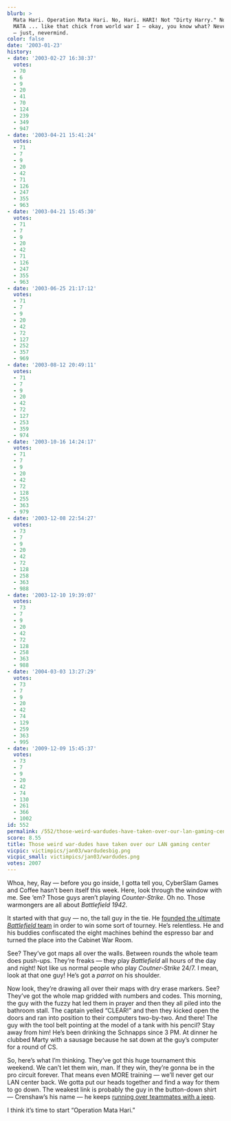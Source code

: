 ```yaml
---
blurb: >
  Mata Hari. Operation Mata Hari. No, Hari. HARI! Not "Dirty Harry." No, Mata ...
  MATA ... like that chick from world war I — okay, you know what? Nevermind. Just
  — just, nevermind.
color: false
date: '2003-01-23'
history:
- date: '2003-02-27 16:38:37'
  votes:
  - 70
  - 6
  - 9
  - 20
  - 41
  - 70
  - 124
  - 239
  - 349
  - 947
- date: '2003-04-21 15:41:24'
  votes:
  - 71
  - 7
  - 9
  - 20
  - 42
  - 71
  - 126
  - 247
  - 355
  - 963
- date: '2003-04-21 15:45:30'
  votes:
  - 71
  - 7
  - 9
  - 20
  - 42
  - 71
  - 126
  - 247
  - 355
  - 963
- date: '2003-06-25 21:17:12'
  votes:
  - 71
  - 7
  - 9
  - 20
  - 42
  - 72
  - 127
  - 252
  - 357
  - 969
- date: '2003-08-12 20:49:11'
  votes:
  - 71
  - 7
  - 9
  - 20
  - 42
  - 72
  - 127
  - 253
  - 359
  - 974
- date: '2003-10-16 14:24:17'
  votes:
  - 71
  - 7
  - 9
  - 20
  - 42
  - 72
  - 128
  - 255
  - 363
  - 979
- date: '2003-12-08 22:54:27'
  votes:
  - 73
  - 7
  - 9
  - 20
  - 42
  - 72
  - 128
  - 258
  - 363
  - 988
- date: '2003-12-10 19:39:07'
  votes:
  - 73
  - 7
  - 9
  - 20
  - 42
  - 72
  - 128
  - 258
  - 363
  - 988
- date: '2004-03-03 13:27:29'
  votes:
  - 73
  - 7
  - 9
  - 20
  - 42
  - 74
  - 129
  - 259
  - 363
  - 995
- date: '2009-12-09 15:45:37'
  votes:
  - 73
  - 7
  - 9
  - 20
  - 42
  - 74
  - 130
  - 261
  - 366
  - 1002
id: 552
permalink: /552/those-weird-wardudes-have-taken-over-our-lan-gaming-center/
score: 8.55
title: Those weird war-dudes have taken over our LAN gaming center
vicpic: victimpics/jan03/wardudesbig.png
vicpic_small: victimpics/jan03/wardudes.png
votes: 2007
---
```


Whoa, hey, Ray — before you go inside, I gotta tell you, CyberSlam
Games and Coffee hasn’t been itself this week. Here, look through the
window with me. See ‘em? Those guys aren’t playing *Counter-Strike*. Oh
no. Those warmongers are all about *Battlefield 1942*.

It started with that guy — no, the tall guy in the tie. He [founded the
ultimate *Battlefield* team](@/victim/551.md) in order to win some
sort of tourney. He’s relentless. He and his buddies confiscated the
eight machines behind the espresso bar and turned the place into the
Cabinet War Room.

See? They’ve got maps all over the walls. Between rounds the whole team
does push-ups. They’re freaks — they play *Battlefield* all hours of
the day and night! Not like us normal people who play *Coutner-Strike*
24/7. I mean, look at that one guy! He’s got a *parrot* on his shoulder.

Now look, they’re drawing all over their maps with dry erase markers.
See? They’ve got the whole map gridded with numbers and codes. This
morning, the guy with the fuzzy hat led them in prayer and then they all
piled into the bathroom stall. The captain yelled “CLEAR!” and then they
kicked open the doors and ran into position to their computers
two-by-two. And there! The guy with the tool belt pointing at the model
of a tank with his pencil? Stay away from him! He’s been drinking the
Schnapps since 3 PM. At dinner he clubbed Marty with a sausage because
he sat down at the guy’s computer for a round of CS.

So, here’s what I’m thinking. They’ve got this huge tournament this
weekend. We can’t let them win, man. If they win, they’re gonna be in
the pro circuit forever. That means even MORE training — we’ll never
get our LAN center back. We gotta put our heads together and find a way
for them to go down. The weakest link is probably the guy in the
button-down shirt — Crenshaw’s his name — he keeps [running over
teammates with a jeep](@/victim/458.md).

I think it’s time to start “Operation Mata Hari.”